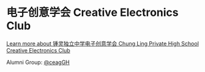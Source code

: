 # 电子创意学会 Creative Electronics Club
[Learn more about 锺灵独立中学电子创意学会 Chung Ling Private High School Creative Electronics Club](https://app.cecclphs.com/site)

Alumni Group: [@ceagGH](https://github.com/ceagGH)
